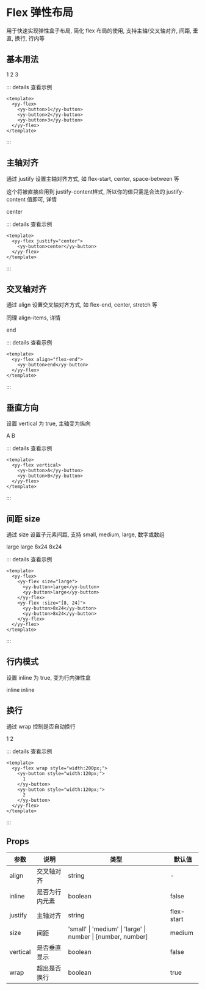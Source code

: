 # Flex 弹性布局

<yy-p>用于快速实现弹性盒子布局, 简化 flex 布局的使用, 支持主轴/交叉轴对齐, 间距, 垂直, 换行, 行内等</yy-p>

## 基本用法

<yy-flex>
  <yy-button>1</yy-button>
  <yy-button>2</yy-button>
  <yy-button>3</yy-button>
</yy-flex>

::: details 查看示例

```vue
<template>
  <yy-flex>
    <yy-button>1</yy-button>
    <yy-button>2</yy-button>
    <yy-button>3</yy-button>
  </yy-flex>
</template>
```

:::

## 主轴对齐

<yy-p>通过 <yy-text code>justify</yy-text> 设置主轴对齐方式, 如 <yy-text code>flex-start</yy-text>, <yy-text code>center</yy-text>, <yy-text code>space-between</yy-text> 等</yy-p>

<yy-p>这个将被直接应用到 <yy-text code>justify-content</yy-text>样式, 所以你的值只需是合法的 <yy-text code>justify-content</yy-text> 值即可, <yy-a target="_blank" href="https://developer.mozilla.org/docs/Web/CSS/justify-content">详情</yy-a></yy-p>

<yy-flex justify="center">
  <yy-button>center</yy-button>
</yy-flex>

::: details 查看示例

```vue
<template>
  <yy-flex justify="center">
    <yy-button>center</yy-button>
  </yy-flex>
</template>
```

:::

## 交叉轴对齐

<yy-p>通过 <yy-text code>align</yy-text> 设置交叉轴对齐方式, 如 <yy-text code>flex-end</yy-text>, <yy-text code>center</yy-text>, <yy-text code>stretch</yy-text> 等</yy-p>

<yy-p>同理 <yy-text code>align-items</yy-text>, <yy-a target="_blank" href="https://developer.mozilla.org/docs/Web/CSS/align-items">详情</yy-a></yy-p>

<yy-flex align="flex-end">
  <yy-button>end</yy-button>
</yy-flex>

::: details 查看示例

```vue
<template>
  <yy-flex align="flex-end">
    <yy-button>end</yy-button>
  </yy-flex>
</template>
```

:::

## 垂直方向

<yy-p>设置 <yy-text code>vertical</yy-text> 为 <yy-text code>true</yy-text>, 主轴变为纵向</yy-p>

<yy-flex vertical>
  <yy-button>A</yy-button>
  <yy-button>B</yy-button>
</yy-flex>

::: details 查看示例

```vue
<template>
  <yy-flex vertical>
    <yy-button>A</yy-button>
    <yy-button>B</yy-button>
  </yy-flex>
</template>
```

:::

## 间距 size

<yy-p>通过 <yy-text code>size</yy-text> 设置子元素间距, 支持 <yy-text code>small</yy-text>, <yy-text code>medium</yy-text>, <yy-text code>large</yy-text>, 数字或数组</yy-p>

<yy-flex vertical>
  <yy-flex size="large">
  <yy-button>large</yy-button>
  <yy-button>large</yy-button>
  </yy-flex>
  <yy-flex :size="[8, 24]">
  <yy-button>8x24</yy-button>
  <yy-button>8x24</yy-button>
  </yy-flex>
</yy-flex>

::: details 查看示例

```vue
<template>
  <yy-flex>
    <yy-flex size="large">
      <yy-button>large</yy-button>
      <yy-button>large</yy-button>
    </yy-flex>
    <yy-flex :size="[8, 24]">
      <yy-button>8x24</yy-button>
      <yy-button>8x24</yy-button>
    </yy-flex>
  </yy-flex>
</template>
```

:::

## 行内模式

<yy-p>设置 <yy-text code>inline</yy-text> 为 <yy-text code>true</yy-text>, 变为行内弹性盒</yy-p>

<yy-flex inline>
  <yy-button>inline</yy-button>
  <yy-button>inline</yy-button>
</yy-flex>

## 换行

<yy-p>通过 <yy-text code>wrap</yy-text> 控制是否自动换行</yy-p>

<yy-flex wrap style="width:200px;">
  <yy-button style="width:120px;">1</yy-button>
  <yy-button style="width:120px;">2</yy-button>
</yy-flex>

::: details 查看示例

```vue
<template>
  <yy-flex wrap style="width:200px;">
    <yy-button style="width:120px;">
      1
    </yy-button>
    <yy-button style="width:120px;">
      2
    </yy-button>
  </yy-flex>
</template>
```

:::

## Props

| 参数     | 说明           | 类型                                                         | 默认值     |
| -------- | -------------- | ------------------------------------------------------------ | ---------- |
| align    | 交叉轴对齐     | string                                                       | -          |
| inline   | 是否为行内元素 | boolean                                                      | false      |
| justify  | 主轴对齐       | string                                                       | flex-start |
| size     | 间距           | 'small' \| 'medium' \| 'large' \| number \| [number, number] | medium     |
| vertical | 是否垂直显示   | boolean                                                      | false      |
| wrap     | 超出是否换行   | boolean                                                      | true       |
